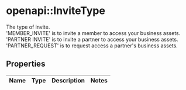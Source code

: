 # openapi::InviteType

The type of invite. <br>'MEMBER_INVITE' is to invite a member to access your business assets. <br>'PARTNER INVITE' is to invite a partner to access your business assets. <br>'PARTNER_REQUEST' is to request access a partner's business assets.

## Properties
Name | Type | Description | Notes
------------ | ------------- | ------------- | -------------


